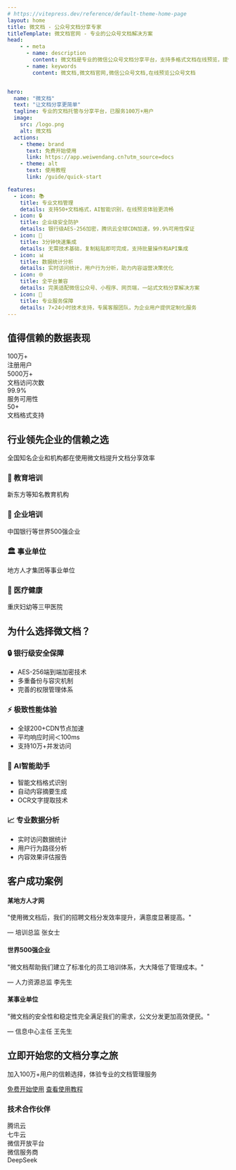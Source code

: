 ```yaml
---
# https://vitepress.dev/reference/default-theme-home-page
layout: home
title: 微文档 - 公众号文档分享专家
titleTemplate: 微文档官网 - 专业的公众号文档解决方案
head:
    - - meta
      - name: description
        content: 微文档是专业的微信公众号文档分享平台，支持多格式文档在线预览，提供安全可靠的文档托管服务，让知识分享更便捷
      - name: keywords
        content: 微文档,微文档官网,微信公众号文档,在线预览公众号文档


hero:
  name: "微文档"
  text: "让文档分享更简单"
  tagline: 专业的文档托管与分享平台，已服务100万+用户
  image:
    src: /logo.png
    alt: 微文档
  actions:
    - theme: brand
      text: 免费开始使用
      link: https://app.weiwendang.cn?utm_source=docs
    - theme: alt
      text: 使用教程
      link: /guide/quick-start

features:
  - icon: 📚
    title: 专业文档管理
    details: 支持50+文档格式，AI智能识别，在线预览体验更流畅
  - icon: 🔒
    title: 企业级安全防护
    details: 银行级AES-256加密，腾讯云全球CDN加速，99.9%可用性保证
  - icon: 🚀
    title: 3分钟快速集成
    details: 无需技术基础，复制粘贴即可完成，支持批量操作和API集成
  - icon: 📊
    title: 数据统计分析
    details: 实时访问统计，用户行为分析，助力内容运营决策优化
  - icon: 🌐
    title: 全平台兼容
    details: 完美适配微信公众号、小程序、网页端，一站式文档分享解决方案
  - icon: 💎
    title: 专业服务保障
    details: 7×24小时技术支持，专属客服团队，为企业用户提供定制化服务
---
```


<style>
/* 使用 !important 和更具体的选择器来提高优先级 */
.VPContent .full-width-section {
  width: 100vw !important;
  position: relative !important;
  left: 50% !important;
  right: 50% !important;
  margin-left: -50vw !important;
  margin-right: -50vw !important;
  overflow-x: hidden !important;
}

.VPContent .stats-section {
  background: linear-gradient(135deg, #07C160 0%, #06AD56 100%) !important;
  color: white !important;
  padding: 60px 0 !important;
  margin-top: 80px;
}

.VPContent .stats-container {
  max-width: 1200px !important;
  margin: 0 auto !important;
  text-align: center !important;
  padding: 0 20px !important;
}

.VPContent .stats-title {
  font-size: 2.5rem !important;
  margin-bottom: 50px !important;
  font-weight: 600 !important;
  color: white !important;
  border: none !important;
  padding-top: 0 !important;
  letter-spacing: normal !important;
  line-height: 1.2 !important;
}

.VPContent .stats-grid {
  display: grid !important;
  grid-template-columns: repeat(auto-fit, minmax(200px, 1fr)) !important;
  gap: 40px !important;
}

.VPContent .stat-item {
  text-align: center !important;
}

.VPContent .stat-number {
  font-size: 3rem !important;
  font-weight: bold !important;
  margin-bottom: 10px !important;
  color: white !important;
  line-height: 1 !important;
}

.VPContent .stat-label {
  font-size: 1.2rem !important;
  opacity: 0.9 !important;
  color: white !important;
}

.VPContent .industry-section {
  padding: 80px 0 !important;
  background-color: #f8f9fa !important;
}

.VPContent .industry-container {
  max-width: 1200px !important;
  margin: 0 auto !important;
  text-align: center !important;
  padding: 0 20px !important;
}

.VPContent .industry-title {
  font-size: 2.5rem !important;
  margin-bottom: 30px !important;
  color: #2c3e50 !important;
  border: none !important;
  padding-top: 0 !important;
  letter-spacing: normal !important;
  line-height: 1.2 !important;
  font-weight: 600 !important;
}

.VPContent .industry-subtitle {
  font-size: 1.2rem !important;
  color: #666 !important;
  margin-bottom: 50px !important;
}

.VPContent .industry-grid {
  display: grid !important;
  grid-template-columns: repeat(auto-fit, minmax(250px, 1fr)) !important;
  gap: 30px !important;
  margin-top: 40px !important;
}

.VPContent .industry-card {
  background: white !important;
  padding: 30px !important;
  border-radius: 10px !important;
  box-shadow: 0 4px 6px rgba(0,0,0,0.1) !important;
  transition: transform 0.3s ease, box-shadow 0.3s ease !important;
}

.VPContent .industry-card:hover {
  transform: translateY(-5px) !important;
  box-shadow: 0 8px 25px rgba(7, 193, 96, 0.2) !important;
}

.VPContent .industry-card h3 {
  color: #07C160 !important;
  margin-bottom: 15px !important;
  font-size: 1.3rem !important;
  border: none !important;
  padding-top: 0 !important;
  letter-spacing: normal !important;
  line-height: 1.3 !important;
  font-weight: 600 !important;
}

.VPContent .industry-card p {
  color: #666 !important;
  margin: 0 !important;
  line-height: 1.6 !important;
}

.VPContent .advantage-section {
  padding: 80px 0 !important;
}

.VPContent .advantage-container {
  max-width: 1200px !important;
  margin: 0 auto !important;
  padding: 0 20px !important;
}

.VPContent .advantage-title {
  font-size: 2.5rem !important;
  text-align: center !important;
  margin-bottom: 60px !important;
  color: #2c3e50 !important;
  border: none !important;
  padding-top: 0 !important;
  letter-spacing: normal !important;
  line-height: 1.2 !important;
  font-weight: 600 !important;
}

.VPContent .advantage-grid {
  display: grid !important;
  grid-template-columns: repeat(auto-fit, minmax(350px, 1fr)) !important;
  gap: 50px !important;
}

.VPContent .advantage-item h3 {
  color: #07C160 !important;
  font-size: 1.5rem !important;
  margin-bottom: 20px !important;
  border: none !important;
  padding-top: 0 !important;
  letter-spacing: normal !important;
  line-height: 1.3 !important;
  font-weight: 600 !important;
}

.VPContent .advantage-item ul {
  color: #666 !important;
  line-height: 1.8 !important;
  list-style: none !important;
  padding: 0 !important;
  margin: 0 !important;
}

.VPContent .advantage-item li {
  padding: 8px 0 !important;
  position: relative !important;
  padding-left: 20px !important;
  color: #666 !important;
  line-height: 1.8 !important;
}

.VPContent .advantage-item li:before {
  content: "✓" !important;
  color: #07C160 !important;
  font-weight: bold !important;
  position: absolute !important;
  left: 0 !important;
}

.VPContent .case-section {
  background-color: #f8f9fa !important;
  padding: 80px 0 !important;
}

.VPContent .case-container {
  max-width: 1200px !important;
  margin: 0 auto !important;
  text-align: center !important;
  padding: 0 20px !important;
}

.VPContent .case-title {
  font-size: 2.5rem !important;
  margin-bottom: 60px !important;
  color: #2c3e50 !important;
  border: none !important;
  padding-top: 0 !important;
  letter-spacing: normal !important;
  line-height: 1.2 !important;
  font-weight: 600 !important;
}

.VPContent .case-grid {
  display: grid !important;
  grid-template-columns: repeat(auto-fit, minmax(300px, 1fr)) !important;
  gap: 30px !important;
}

.VPContent .case-card {
  background: white !important;
  padding: 40px !important;
  border-radius: 10px !important;
  box-shadow: 0 4px 6px rgba(0,0,0,0.1) !important;
  transition: transform 0.3s ease, box-shadow 0.3s ease !important;
}

.VPContent .case-card:hover {
  transform: translateY(-5px) !important;
  box-shadow: 0 8px 25px rgba(7, 193, 96, 0.2) !important;
}

.VPContent .case-card h4 {
  color: #2c3e50 !important;
  margin-bottom: 20px !important;
  font-size: 1.3rem !important;
  border: none !important;
  padding-top: 0 !important;
  letter-spacing: normal !important;
  line-height: 1.3 !important;
  font-weight: 600 !important;
}

.VPContent .case-card p {
  color: #666 !important;
  margin-bottom: 20px !important;
  line-height: 1.6 !important;
}

.VPContent .case-author {
  color: #07C160 !important;
  font-weight: bold !important;
}

.VPContent .cta-section {
  background: linear-gradient(135deg, #07C160 0%, #06AD56 100%) !important;
  color: white !important;
  padding: 80px 0 !important;
}

.VPContent .cta-container {
  max-width: 800px !important;
  margin: 0 auto !important;
  text-align: center !important;
  padding: 0 20px !important;
}

.VPContent .cta-title {
  font-size: 2.5rem !important;
  margin-bottom: 30px !important;
  color: white !important;
  border: none !important;
  padding-top: 0 !important;
  letter-spacing: normal !important;
  line-height: 1.2 !important;
  font-weight: 600 !important;
}

.VPContent .cta-subtitle {
  font-size: 1.3rem !important;
  margin-bottom: 40px !important;
  opacity: 0.9 !important;
  color: white !important;
}

.VPContent .cta-buttons {
  display: flex !important;
  gap: 20px !important;
  justify-content: center !important;
  flex-wrap: wrap !important;
}

.VPContent .cta-primary {
  background: white !important;
  color: #07C160 !important;
  padding: 15px 30px !important;
  border-radius: 50px !important;
  text-decoration: none !important;
  font-weight: bold !important;
  font-size: 1.1rem !important;
  display: inline-block !important;
  transition: all 0.3s ease !important;
}

.VPContent .cta-primary:hover {
  background: #f0f0f0 !important;
  transform: translateY(-2px) !important;
  box-shadow: 0 8px 20px rgba(0,0,0,0.2) !important;
}

.VPContent .cta-secondary {
  border: 2px solid white !important;
  background: transparent !important;
  color: white !important;
  padding: 15px 30px !important;
  border-radius: 50px !important;
  text-decoration: none !important;
  font-weight: bold !important;
  font-size: 1.1rem !important;
  display: inline-block !important;
  transition: all 0.3s ease !important;
}

.VPContent .cta-secondary:hover {
  background: white !important;
  color: #07C160 !important;
}

.VPContent .cta-note {
  margin-top: 30px !important;
  opacity: 0.8 !important;
  font-size: 0.9rem !important;
  color: white !important;
}

.VPContent .partner-section {
  padding: 80px 0 !important;
  background-color: #f8f9fa !important;
}

.VPContent .partner-container {
  max-width: 1200px !important;
  margin: 0 auto !important;
  text-align: center !important;
  padding: 0 20px !important;
}

.VPContent .partner-title {
  color: #666 !important;
  margin-bottom: 40px !important;
  font-size: 1.2rem !important;
  border: none !important;
  padding-top: 0 !important;
  letter-spacing: normal !important;
  line-height: 1.3 !important;
  font-weight: 600 !important;
}

.VPContent .partner-logos {
  display: flex !important;
  justify-content: center !important;
  align-items: center !important;
  gap: 60px !important;
  flex-wrap: wrap !important;
  opacity: 0.6 !important;
}

.VPContent .partner-logo {
  font-size: 1.5rem !important;
  font-weight: bold !important;
  color: #666 !important;
  transition: opacity 0.3s ease !important;
}

.VPContent .partner-logo:hover {
  opacity: 1 !important;
}

/* 响应式设计 */
@media (max-width: 768px) {
  .VPContent .stats-title, 
  .VPContent .industry-title, 
  .VPContent .advantage-title, 
  .VPContent .case-title, 
  .VPContent .cta-title {
    font-size: 2rem !important;
  }
  
  .VPContent .stat-number {
    font-size: 2.5rem !important;
  }
  
  .VPContent .stats-grid {
    grid-template-columns: repeat(2, 1fr) !important;
    gap: 30px !important;
  }
  
  .VPContent .industry-grid, 
  .VPContent .case-grid {
    grid-template-columns: 1fr !important;
  }
  
  .VPContent .advantage-grid {
    grid-template-columns: 1fr !important;
    gap: 40px !important;
  }
  
  .VPContent .cta-buttons {
    flex-direction: column !important;
    align-items: center !important;
  }
  
  .VPContent .partner-logos {
    gap: 30px !important;
  }
}

@media (max-width: 480px) {
  .VPContent .stats-title, 
  .VPContent .industry-title, 
  .VPContent .advantage-title, 
  .VPContent .case-title, 
  .VPContent .cta-title {
    font-size: 1.8rem !important;
  }
  
  .VPContent .stat-number {
    font-size: 2rem !important;
  }
  
  .VPContent .stats-grid {
    grid-template-columns: 1fr !important;
    gap: 25px !important;
  }
}
</style>

<!-- 权威数据展示 - 全屏宽度 -->
<div class="full-width-section stats-section">
  <div class="stats-container">
    <h2 class="stats-title">值得信赖的数据表现</h2>
    <div class="stats-grid">
      <div class="stat-item">
        <div class="stat-number">100万+</div>
        <div class="stat-label">注册用户</div>
      </div>
      <div class="stat-item">
        <div class="stat-number">5000万+</div>
        <div class="stat-label">文档访问次数</div>
      </div>
      <div class="stat-item">
        <div class="stat-number">99.9%</div>
        <div class="stat-label">服务可用性</div>
      </div>
      <div class="stat-item">
        <div class="stat-number">50+</div>
        <div class="stat-label">文档格式支持</div>
      </div>
    </div>
  </div>
</div>

<!-- 行业认可 - 全屏宽度 -->
<div class="full-width-section industry-section">
  <div class="industry-container">
    <h2 class="industry-title">行业领先企业的信赖之选</h2>
    <p class="industry-subtitle">全国知名企业和机构都在使用微文档提升文档分享效率</p>
    <div class="industry-grid">
      <div class="industry-card">
        <h3>🏫 教育培训</h3>
        <p>新东方等知名教育机构</p>
      </div>
      <div class="industry-card">
        <h3>🏢 企业培训</h3>
        <p>中国银行等世界500强企业</p>
      </div>
      <div class="industry-card">
        <h3>🏛️ 事业单位</h3>
        <p>地方人才集团等事业单位</p>
      </div>
      <div class="industry-card">
        <h3>🏥 医疗健康</h3>
        <p>重庆妇幼等三甲医院</p>
      </div>
    </div>
  </div>
</div>

<!-- 核心优势详解 -->
<div class="advantage-section">
  <div class="advantage-container">
    <h2 class="advantage-title">为什么选择微文档？</h2>
    <div class="advantage-grid">
      <div class="advantage-item">
        <h3>🔒 银行级安全保障</h3>
        <ul>
          <li>AES-256端到端加密技术</li>
          <li>多重备份与容灾机制</li>
          <li>完善的权限管理体系</li>
        </ul>
      </div>
      <div class="advantage-item">
        <h3>⚡ 极致性能体验</h3>
        <ul>
          <li>全球200+CDN节点加速</li>
          <li>平均响应时间＜100ms</li>
          <li>支持10万+并发访问</li>
        </ul>
      </div>
      <div class="advantage-item">
        <h3>🤖 AI智能助手</h3>
        <ul>
          <li>智能文档格式识别</li>
          <li>自动内容摘要生成</li>
          <li>OCR文字提取技术</li>
        </ul>
      </div>
      <div class="advantage-item">
        <h3>📈 专业数据分析</h3>
        <ul>
          <li>实时访问数据统计</li>
          <li>用户行为路径分析</li>
          <li>内容效果评估报告</li>
        </ul>
      </div>
    </div>
  </div>
</div>

<!-- 客户成功案例 - 全屏宽度 -->
<div class="full-width-section case-section">
  <div class="case-container">
    <h2 class="case-title">客户成功案例</h2>
    <div class="case-grid">
      <div class="case-card">
        <h4>某地方人才网</h4>
        <p>"使用微文档后，我们的招聘文档分发效率提升，满意度显著提高。"</p>
        <div class="case-author">— 培训总监 张女士</div>
      </div>
      <div class="case-card">
        <h4>世界500强企业</h4>
        <p>"微文档帮助我们建立了标准化的员工培训体系，大大降低了管理成本。"</p>
        <div class="case-author">— 人力资源总监 李先生</div>
      </div>
      <div class="case-card">
        <h4>某事业单位</h4>
        <p>"微文档的安全性和稳定性完全满足我们的需求，公文分发更加高效便民。"</p>
        <div class="case-author">— 信息中心主任 王先生</div>
      </div>
    </div>
  </div>
</div>

<!-- 立即开始 - 全屏宽度 -->
<div class="full-width-section cta-section">
  <div class="cta-container">
    <h2 class="cta-title">立即开始您的文档分享之旅</h2>
    <p class="cta-subtitle">加入100万+用户的信赖选择，体验专业的文档管理服务</p>
    <div class="cta-buttons">
      <a href="https://app.weiwendang.cn?utm_source=docs" class="cta-primary">免费开始使用</a>
      <a href="/guide/quick-start" class="cta-secondary">查看使用教程</a>
    </div>
  </div>
</div>

<!-- 合作伙伴 - 全屏宽度 -->
<div class="full-width-section partner-section">
  <div class="partner-container">
    <h3 class="partner-title">技术合作伙伴</h3>
    <div class="partner-logos">
      <div class="partner-logo">腾讯云</div>
      <div class="partner-logo">七牛云</div>
      <div class="partner-logo">微信开放平台</div>
      <div class="partner-logo">微信服务商</div>
      <div class="partner-logo">DeepSeek</div>
    </div>
  </div>
</div>